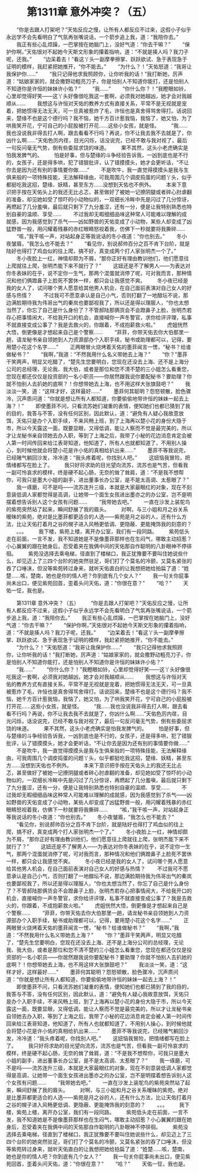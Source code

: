 # 　　第1311章 意外冲突？（五）
　　“你是去跟人打架吧？”天佑反应之慢，让所有人都反应不过来，这假小子似乎永远学不会先看明白了气氛再张嘴说话，一个箭步追上我，道：“我陪你去。”
　　我正有些心乱烦躁，一巴掌按在她脑门上，没好气道：“你去干嘛？”
　　“保护你啊，”天佑很对不起她今天斯文形象的攥着指响，道：“不就是揍人吗？我刀子呢，还我。”
　　“边呆着去！”看这丫头一副摩拳擦掌、跃跃欲试、急于表现急于证明的模样，我赶紧把她推开，“你不能去。”
　　“为什么？！”天佑怒道：“我哥让我保护你……”
　　“我只记得他求我照顾你，让你听我的话！”我打断她，厉声道：“姑娘家家的，就会撒野动粗亮刀子，你是怕别人不知道你能打，还是怕别人不知道你是许恒的妹妹许小佑？”
　　“我……”
　　“你什么你？！”我瞪眼如铃，心里却觉得好笑——这丫头好像很吃我这一套啊，必须我对她越凶，她才会对我越顺从……
　　我想这与许恒对天佑的教养方式有直接关系，平常不是无视就是宠着，把她惯得无法无天，可一旦真被惹炸了毛，许恒也是真舍得骂舍得打。话说回来，楚缘不也是这个德行吗？我不恼，她千方百计惹我恼，我恼了，她又怕，为了哄我笑开花，宁可自己的小屁股被打开花……这些小女孩，就是怪。
　　“我……我也没说我非得去打人啊，跟去看看不行吗？再说，你不让我去我不去就是了，你凶什么啊……”天佑色厉内荏，目光闪烁，话没说完，已经不敢与我对视了，最后一句反问毫无气势，倒有些委屈求饶的味道。
　　果不其然，这头小老虎确实是怕我发脾气的。
　　怕是好事，但与楚缘的斗争经验告诉我，一凶到底也是不行的，女孩子，还是得多哄，犯了错狠批评，认了错摸摸头，她才会更听话，“不让你去是因为还有别的事情要你做……”
　　不是吹牛，我一直觉得摸摸头是我与生俱来般的一项特殊技能，无法解释缘由，可我周围几个调皮捣蛋的问题丫头，似乎都挺吃我这招，楚缘、妖精，甚至东方……没想到天佑也不例外。
　　本来下意识把手按在天佑头上的我还无比忐忑，甚至做好了被她一记撩阴腿或者碎心肘虐翻的准备，却见她如受了惊吓的小动物似的，一双细长冷眸中先是闪过了几分惊讶，再燃起了几分羞嗔，最后就只剩下了九分羞涩，还有一分，便是让我特别熟悉也特别自豪的温顺、享受……
　　不过我却无暇细细品味这种常人可能难以理解的成就感，因为我感觉到了杀气——凶如野兽的天佑变成了小动物，某些人却变成了凶猛野兽一般，用闪耀着残暴的赤红眼睛怒视着我，仿佛下一秒就要将我撕碎……
　　“咳，”我干咳一声，对站起身正等我说话的冬小夜道：“你也别去。”
　　冬小夜皱眉，“我怎么也不能去？”
　　“看见你，别说郝帅百分之百不肯下台阶，就是陆好也得打了鸡血似的往上爬，搞不好，真变成两个打人家张明杰一个了。”
　　冬小夜脸上一红，神情却颇为不屑，“那你正好有理由教训他们，他们愿意往上爬就往上爬，张明杰能下来不就行了？”
　　这妞还是不了解男人——为表达对你冬表妹的在乎，说不定你一生气，那两个混蛋就消停了呢，可对我而言，那种情况和他们俩蹬鼻子上脸死不罢休一样，都只会让我感觉不爽。
　　冬小夜已经是我的女人了，试问哪个男人愿意给其他男人机会，在自己面前表演对自己女人的好感与热情？
　　不过我可不愿意承认是自己小气，否则打翻了一地醋坛不说，那边满脸期待我为伟哥出气的秦岚也要鄙视我了，所以还是得以理服人，“你也太想当然了，你忘了自己是什么身份了？不管郝陆那俩货会不会蹬鼻子上脸，张明杰若存心把事情闹大，不给我开口的机会，直接喊你一声冬警官，求你给评评理，私事不就直接变成公事了？我是去救火的，你跟着，不成抱薪救火啦。”
　　虎姐恍然大悟，倒更像是才想起来自己是个警察……
　　“菲菲，你带天佑去你大伯那里一趟，请龙秘书亲自领她到人力资源部办个入职手续，秘书或助理都可以，记得，要用楚小花这个名字……”
　　正两眼冒火烧烤着天佑的墨菲闻言一愣，“秘书？给谁做秘书？”
　　“我啊，”我道：“不然我用什么名义带她去上海？”
　　“你？”墨菲干笑两声，明显又吃醋了，“楚先生您要明白，您现在还没去上海、还不是上海分公司的总经理，无论我、我大伯，或者是那位和您不清不楚的三小姐怎么看重您，您现在都还仅仅是投资部的一名小职员——你居然跟我说你要配秘书？要助理？你就不怕别人去扒她的底啊？！你想带她去上海，也不用这样大张旗鼓吧？”
　　我淡淡一笑，道：“这样才好，这样最好……”
　　墨菲何其聪明？怨怒顿散，脸色骤冷，沉声质问道：“你就是想让所有人都知道，你要偷偷地带许恒的妹妹一起去上海？！”
　　即使墨菲不问，只看流苏她们凝重的表情，便知她们也都已猜到了我的目的，我答与不答，没有任何区别，因此默认，道：“避免有人疑心我故意放饵，天佑只是办个入职手续，不来风畅上班，到了上海再以楚小花的身份大隐于市，所以今天露这一面，既要显眼，又得低调，能让人察而不觉是最完美的，所以才让龙秘书亲自领她去办入职，等到了上海之后，我带了小秘的花边消息肯定会被人第一时间传回来给江表哥知道，他知道了，所有人也就都知道了，不用别人操心，到时候他就会将楚小花是许小佑的真相给扒出来……”
　　墨菲不等我说完，已经赌气躺回沙发，冷冷道：“我头疼着呢，你找别人吧。”
　　这妞恼我冒险，把情绪都写在脸上了。
　　我只好将求助的目光望向流苏，流苏也是气苦，但看我一副可怜哀求的模样，终是硬不起心肠，无奈的耸了耸肩，道：“不是我不想帮你，可我只是墨大小姐的副手，进出董事长办公室，是不是太高调、太惹眼了？”
　　我一琢磨，可不是吗——流苏连升三级，本就是大家最眼红的对象，现在不刻意装低调人家都觉得是高调，让她带一个面生女孩进出墨亦之的办公室，岂不是明摆着想告诉别人这个女孩有问题……
　　“我带她去吧。”
　　一直在沙发上装鸵鸟的紫苑突然站了起来，瞬间舒展了我的眉头。
　　对啊，与三小姐和月之谷关系暧昧的紫苑，绝对是比墨菲都更适合的人选——紫苑是月之谷的人，还有什么方法，比让天佑打着月之谷的幌子进入风畅更低调、更隐蔽、更能掩饰我的刻意的？
　　。。。
　　我下楼，紫苑上楼，离开办公室，我们有一段同路。
　　紫苑低头走在前面，一言不发，我不知道她是不是像墨菲那样也在生闷气，哪敢主动招惹？小心翼翼的跟在她身后，忍受着夹在我俩中间的天佑那自作聪明的八卦眼神不停徘徊。
　　紫苑没选择去乘电梯，径直到了楼梯口，我正犹豫要不要叫住她说些什么，却见迈上了三四个台阶的她突然驻足，哥们打了个莫名的冷颤，又莫名紧张的吞了口唾沫，但没等紫苑转过身来，就听天佑直白的让我想把她给拍扁了道：“姓楚……咳，楚南，她也是你的情人吧？你到底有几个女人？”
　　我一句关你屁事尚未出口，便见紫苑回首，歪着头问天佑，道：“你很在意？”
　　“哈？”
　　天佑一怔，我也是。

　　第1311章 意外冲突？（五）
　　“你是去跟人打架吧？”天佑反应之慢，让所有人都反应不过来，这假小子似乎永远学不会先看明白了气氛再张嘴说话，一个箭步追上我，道：“我陪你去。”
　　我正有些心乱烦躁，一巴掌按在她脑门上，没好气道：“你去干嘛？”
　　“保护你啊，”天佑很对不起她今天斯文形象的攥着指响，道：“不就是揍人吗？我刀子呢，还我。”
　　“边呆着去！”看这丫头一副摩拳擦掌、跃跃欲试、急于表现急于证明的模样，我赶紧把她推开，“你不能去。”
　　“为什么？！”天佑怒道：“我哥让我保护你……”
　　“我只记得他求我照顾你，让你听我的话！”我打断她，厉声道：“姑娘家家的，就会撒野动粗亮刀子，你是怕别人不知道你能打，还是怕别人不知道你是许恒的妹妹许小佑？”
　　“我……”
　　“你什么你？！”我瞪眼如铃，心里却觉得好笑——这丫头好像很吃我这一套啊，必须我对她越凶，她才会对我越顺从……
　　我想这与许恒对天佑的教养方式有直接关系，平常不是无视就是宠着，把她惯得无法无天，可一旦真被惹炸了毛，许恒也是真舍得骂舍得打。话说回来，楚缘不也是这个德行吗？我不恼，她千方百计惹我恼，我恼了，她又怕，为了哄我笑开花，宁可自己的小屁股被打开花……这些小女孩，就是怪。
　　“我……我也没说我非得去打人啊，跟去看看不行吗？再说，你不让我去我不去就是了，你凶什么啊……”天佑色厉内荏，目光闪烁，话没说完，已经不敢与我对视了，最后一句反问毫无气势，倒有些委屈求饶的味道。
　　果不其然，这头小老虎确实是怕我发脾气的。
　　怕是好事，但与楚缘的斗争经验告诉我，一凶到底也是不行的，女孩子，还是得多哄，犯了错狠批评，认了错摸摸头，她才会更听话，“不让你去是因为还有别的事情要你做……”
　　不是吹牛，我一直觉得摸摸头是我与生俱来般的一项特殊技能，无法解释缘由，可我周围几个调皮捣蛋的问题丫头，似乎都挺吃我这招，楚缘、妖精，甚至东方……没想到天佑也不例外。
　　本来下意识把手按在天佑头上的我还无比忐忑，甚至做好了被她一记撩阴腿或者碎心肘虐翻的准备，却见她如受了惊吓的小动物似的，一双细长冷眸中先是闪过了几分惊讶，再燃起了几分羞嗔，最后就只剩下了九分羞涩，还有一分，便是让我特别熟悉也特别自豪的温顺、享受……
　　不过我却无暇细细品味这种常人可能难以理解的成就感，因为我感觉到了杀气——凶如野兽的天佑变成了小动物，某些人却变成了凶猛野兽一般，用闪耀着残暴的赤红眼睛怒视着我，仿佛下一秒就要将我撕碎……
　　“咳，”我干咳一声，对站起身正等我说话的冬小夜道：“你也别去。”
　　冬小夜皱眉，“我怎么也不能去？”
　　“看见你，别说郝帅百分之百不肯下台阶，就是陆好也得打了鸡血似的往上爬，搞不好，真变成两个打人家张明杰一个了。”
　　冬小夜脸上一红，神情却颇为不屑，“那你正好有理由教训他们，他们愿意往上爬就往上爬，张明杰能下来不就行了？”
　　这妞还是不了解男人——为表达对你冬表妹的在乎，说不定你一生气，那两个混蛋就消停了呢，可对我而言，那种情况和他们俩蹬鼻子上脸死不罢休一样，都只会让我感觉不爽。
　　冬小夜已经是我的女人了，试问哪个男人愿意给其他男人机会，在自己面前表演对自己女人的好感与热情？
　　不过我可不愿意承认是自己小气，否则打翻了一地醋坛不说，那边满脸期待我为伟哥出气的秦岚也要鄙视我了，所以还是得以理服人，“你也太想当然了，你忘了自己是什么身份了？不管郝陆那俩货会不会蹬鼻子上脸，张明杰若存心把事情闹大，不给我开口的机会，直接喊你一声冬警官，求你给评评理，私事不就直接变成公事了？我是去救火的，你跟着，不成抱薪救火啦。”
　　虎姐恍然大悟，倒更像是才想起来自己是个警察……
　　“菲菲，你带天佑去你大伯那里一趟，请龙秘书亲自领她到人力资源部办个入职手续，秘书或助理都可以，记得，要用楚小花这个名字……”
　　正两眼冒火烧烤着天佑的墨菲闻言一愣，“秘书？给谁做秘书？”
　　“我啊，”我道：“不然我用什么名义带她去上海？”
　　“你？”墨菲干笑两声，明显又吃醋了，“楚先生您要明白，您现在还没去上海、还不是上海分公司的总经理，无论我、我大伯，或者是那位和您不清不楚的三小姐怎么看重您，您现在都还仅仅是投资部的一名小职员——你居然跟我说你要配秘书？要助理？你就不怕别人去扒她的底啊？！你想带她去上海，也不用这样大张旗鼓吧？”
　　我淡淡一笑，道：“这样才好，这样最好……”
　　墨菲何其聪明？怨怒顿散，脸色骤冷，沉声质问道：“你就是想让所有人都知道，你要偷偷地带许恒的妹妹一起去上海？！”
　　即使墨菲不问，只看流苏她们凝重的表情，便知她们也都已猜到了我的目的，我答与不答，没有任何区别，因此默认，道：“避免有人疑心我故意放饵，天佑只是办个入职手续，不来风畅上班，到了上海再以楚小花的身份大隐于市，所以今天露这一面，既要显眼，又得低调，能让人察而不觉是最完美的，所以才让龙秘书亲自领她去办入职，等到了上海之后，我带了小秘的花边消息肯定会被人第一时间传回来给江表哥知道，他知道了，所有人也就都知道了，不用别人操心，到时候他就会将楚小花是许小佑的真相给扒出来……”
　　墨菲不等我说完，已经赌气躺回沙发，冷冷道：“我头疼着呢，你找别人吧。”
　　这妞恼我冒险，把情绪都写在脸上了。
　　我只好将求助的目光望向流苏，流苏也是气苦，但看我一副可怜哀求的模样，终是硬不起心肠，无奈的耸了耸肩，道：“不是我不想帮你，可我只是墨大小姐的副手，进出董事长办公室，是不是太高调、太惹眼了？”
　　我一琢磨，可不是吗——流苏连升三级，本就是大家最眼红的对象，现在不刻意装低调人家都觉得是高调，让她带一个面生女孩进出墨亦之的办公室，岂不是明摆着想告诉别人这个女孩有问题……
　　“我带她去吧。”
　　一直在沙发上装鸵鸟的紫苑突然站了起来，瞬间舒展了我的眉头。
　　对啊，与三小姐和月之谷关系暧昧的紫苑，绝对是比墨菲都更适合的人选——紫苑是月之谷的人，还有什么方法，比让天佑打着月之谷的幌子进入风畅更低调、更隐蔽、更能掩饰我的刻意的？
　　。。。
　　我下楼，紫苑上楼，离开办公室，我们有一段同路。
　　紫苑低头走在前面，一言不发，我不知道她是不是像墨菲那样也在生闷气，哪敢主动招惹？小心翼翼的跟在她身后，忍受着夹在我俩中间的天佑那自作聪明的八卦眼神不停徘徊。
　　紫苑没选择去乘电梯，径直到了楼梯口，我正犹豫要不要叫住她说些什么，却见迈上了三四个台阶的她突然驻足，哥们打了个莫名的冷颤，又莫名紧张的吞了口唾沫，但没等紫苑转过身来，就听天佑直白的让我想把她给拍扁了道：“姓楚……咳，楚南，她也是你的情人吧？你到底有几个女人？”
　　我一句关你屁事尚未出口，便见紫苑回首，歪着头问天佑，道：“你很在意？”
　　“哈？”
　　天佑一怔，我也是。
